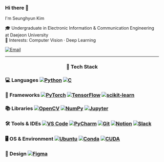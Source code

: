 ### Hi there 👋
I'm Seunghyun Kim

🎓 Undergraduate in Electronic Information & Communication Engineering at Daejeon University  
🔭 Interests: Computer Vision · Deep Learning

[![Email](https://img.shields.io/badge/Email-sghn0330%40gmail.com-2c3e50?logo=gmail&logoColor=white)](mailto:sghn0330@gmail.com)

---  
<div align="center">
  
### 🧰 Tech Stack
</div>

### 💻 Languages [![Python](https://img.shields.io/badge/Python-3776AB?logo=python&logoColor=white)](https://www.python.org/) [![C](https://img.shields.io/badge/C-A8B9CC?logo=c&logoColor=white)](https://www.open-std.org/jtc1/sc22/wg14/)

### 🧠 Frameworks [![PyTorch](https://img.shields.io/badge/PyTorch-EE4C2C?logo=pytorch&logoColor=white)](https://pytorch.org/) [![TensorFlow](https://img.shields.io/badge/TensorFlow-FF6F00?logo=tensorflow&logoColor=white)](https://www.tensorflow.org/) [![scikit-learn](https://img.shields.io/badge/scikit--learn-F7931E?logo=scikit-learn&logoColor=white)](https://scikit-learn.org/)
### 📚 Libraries [![OpenCV](https://img.shields.io/badge/OpenCV-5C3EE8?logo=opencv&logoColor=white)](https://opencv.org/) [![NumPy](https://img.shields.io/badge/NumPy-013243?logo=numpy&logoColor=white)](https://numpy.org/) [![Jupyter](https://img.shields.io/badge/Jupyter-F37626?logo=jupyter&logoColor=white)](https://jupyter.org/)

### 🛠 Tools & IDEs [![VS Code](https://img.shields.io/badge/VS%20Code-007ACC?logo=visualstudiocode&logoColor=white)](https://code.visualstudio.com/) [![PyCharm](https://img.shields.io/badge/PyCharm-000000?logo=pycharm&logoColor=white)](https://www.jetbrains.com/pycharm/) [![Git](https://img.shields.io/badge/Git-F05032?logo=git&logoColor=white)](https://git-scm.com/) [![Notion](https://img.shields.io/badge/Notion-000000?logo=notion&logoColor=white)](https://www.notion.so/) [![Slack](https://img.shields.io/badge/Slack-4A154B?logo=slack&logoColor=white)](https://slack.com/)


### 🖥 OS & Environment [![Ubuntu](https://img.shields.io/badge/Ubuntu-E95420?logo=ubuntu&logoColor=white)](https://ubuntu.com/) [![Conda](https://img.shields.io/badge/Conda-44A833?logo=anaconda&logoColor=white)](https://docs.conda.io/) [![CUDA](https://img.shields.io/badge/CUDA-76B900?logo=nvidia&logoColor=white)](https://developer.nvidia.com/cuda-zone)

### 🎨 Design [![Figma](https://img.shields.io/badge/Figma-F24E1E?logo=figma&logoColor=white)](https://www.figma.com/)

<!--
**ksh0330/ksh0330** is a ✨ _special_ ✨ repository because its `README.md` (this file) appears on your GitHub profile.

Here are some ideas to get you started:

- 🔭 I’m currently working on ...
- 🌱 I’m currently learning ...
- 👯 I’m looking to collaborate on ...
- 🤔 I’m looking for help with ...
- 💬 Ask me about ...
- 📫 How to reach me: ...
- 😄 Pronouns: ...
- ⚡ Fun fact: ...
-->
